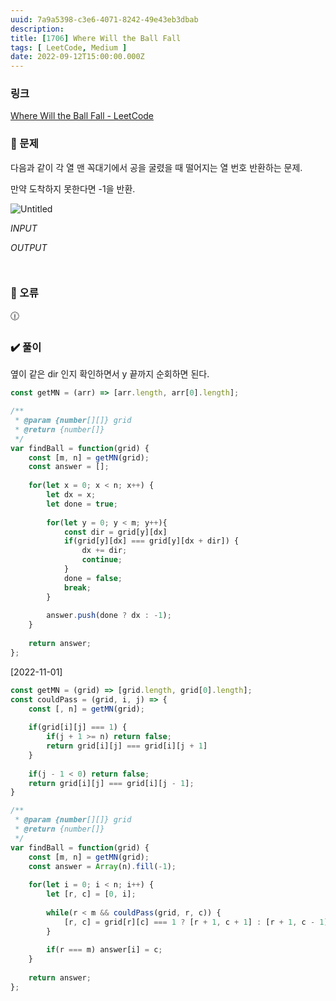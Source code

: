 ```yaml
---
uuid: 7a9a5398-c3e6-4071-8242-49e43eb3dbab
description: 
title: [1706] Where Will the Ball Fall
tags: [ LeetCode, Medium ]
date: 2022-09-12T15:00:00.000Z
---
```








### 링크

[Where Will the Ball Fall - LeetCode](https://leetcode.com/problems/where-will-the-ball-fall/)

### 📝 문제

다음과 같이 각 열 맨 꼭대기에서 공을 굴렸을 때 떨어지는 열 번호 반환하는 문제.

만약 도착하지 못한다면 -1을 반환.

![Untitled](https://vault-r2.dorage.io/7a9a5398-c3e6-4071-8242-49e43eb3dbab/untitled.png)

*INPUT*

*OUTPUT*

```jsx

```

```jsx

```

### 🚨 오류

<aside>
🕧

</aside>

### ✔️ 풀이

옆이 같은 dir 인지 확인하면서 y 끝까지 순회하면 된다.

```jsx
const getMN = (arr) => [arr.length, arr[0].length];

/**
 * @param {number[][]} grid
 * @return {number[]}
 */
var findBall = function(grid) {
    const [m, n] = getMN(grid);
    const answer = [];
    
    for(let x = 0; x < n; x++) {
        let dx = x;
        let done = true;
        
        for(let y = 0; y < m; y++){
            const dir = grid[y][dx]
            if(grid[y][dx] === grid[y][dx + dir]) {
                dx += dir;
                continue;
            }
            done = false;
            break;
        }
        
        answer.push(done ? dx : -1);
    }
    
    return answer;
};
```

[2022-11-01]

```jsx
const getMN = (grid) => [grid.length, grid[0].length];
const couldPass = (grid, i, j) => {
    const [, n] = getMN(grid);
    
    if(grid[i][j] === 1) {
        if(j + 1 >= n) return false;
        return grid[i][j] === grid[i][j + 1]
    }
    
    if(j - 1 < 0) return false;
    return grid[i][j] === grid[i][j - 1];
}

/**
 * @param {number[][]} grid
 * @return {number[]}
 */
var findBall = function(grid) {
    const [m, n] = getMN(grid);
    const answer = Array(n).fill(-1);
    
    for(let i = 0; i < n; i++) {
        let [r, c] = [0, i];
        
        while(r < m && couldPass(grid, r, c)) {
            [r, c] = grid[r][c] === 1 ? [r + 1, c + 1] : [r + 1, c - 1];
        }
        
        if(r === m) answer[i] = c;
    }
    
    return answer;
};
```